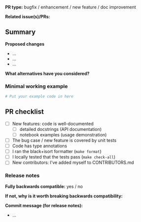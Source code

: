 <!-- (Lines like this are comments and will be invisible - you do not need to edit/remove them) -->

<!-- Thank you very much for spending time on contributing to GPflow!
This template exists to simplify communicating basic information that is required to understand your contribution.
Please fill it in as far as possible; if anything about this template is unclear, please do mention it! -->

**PR type:** bugfix / enhancement / new feature / doc improvement

**Related issue(s)/PRs:** <!-- GitHub issue number, e.g. "resolves #1216" -->

## Summary

**Proposed changes**
<!-- Large PRs should ideally be preceded by a design discussion on a separate issue! -->

<!-- A clear and concise description of the contents of this pull request. -->
* ...
* ...
* ...

**What alternatives have you considered?**
<!-- A clear and concise description of any alternative solutions or features you've considered. -->

### Minimal working example

<!-- Short code snippet with relevant comments.
* Bug fixes: show what happens before (without this PR) and after.
* New feature: show different use cases and demonstrate its benefits.
-->

```python
# Put your example code in here
```

## PR checklist
<!-- tick off [X] as applicable -->
- [ ] New features: code is well-documented
  - [ ] detailed docstrings (API documentation)
  - [ ] notebook examples (usage demonstration)
- [ ] The bug case / new feature is covered by unit tests
- [ ] Code has type annotations
- [ ] I ran the black+isort formatter (`make format`)
- [ ] I locally tested that the tests pass (`make check-all`)
- [ ] New contributors: I've added myself to CONTRIBUTORS.md

### Release notes

<!-- leave blank if unsure -->

**Fully backwards compatible:** yes / no

**If not, why is it worth breaking backwards compatibility:**
<!-- include a short justification -->

**Commit message (for release notes):**

* ...
